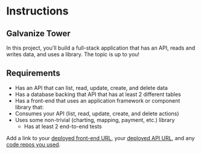 # Instructions

## Galvanize Tower

In this project, you'll build a full-stack application that has an API, reads and writes data, and uses a library. The topic is up to you!

## Requirements

* Has an API that can list, read, update, create, and delete data
* Has a database backing that API that has at least 2 different tables
* Has a front-end that uses an application framework or component library that:
* Consumes your API (list, read, update, create, and delete actions)
* Uses some non-trivial (charting, mapping, payment, etc.) library
  * Has at least 2 end-to-end tests

Add a link to your [deployed front-end URL](https://topfive.surge.sh), your [deployed API URL](), and any [code repos you used]().

